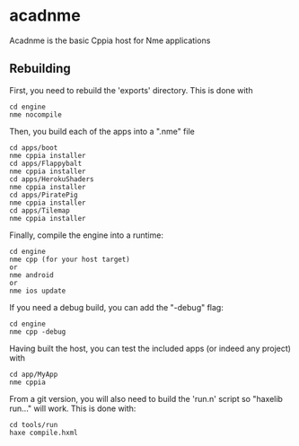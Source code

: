 # acadnme
Acadnme is the basic Cppia host for Nme applications


Rebuilding
----------
First, you need to rebuild the 'exports' directory.
This is done with
```
cd engine
nme nocompile
```

Then, you build each of the apps into a ".nme" file
```
cd apps/boot
nme cppia installer
cd apps/Flappybalt
nme cppia installer
cd apps/HerokuShaders
nme cppia installer
cd apps/PiratePig
nme cppia installer
cd apps/Tilemap
nme cppia installer
```

Finally, compile the engine into a runtime:
```
cd engine
nme cpp (for your host target)
or
nme android
or
nme ios update
```
If you need a debug build, you can add the "-debug" flag:
```
cd engine
nme cpp -debug
```


Having built the host, you can test the included apps (or indeed any project) with
```
cd app/MyApp
nme cppia
```

From a git version, you will also need to build the 'run.n' script so "haxelib run..." will work.  This is done with:
```
cd tools/run
haxe compile.hxml
```
